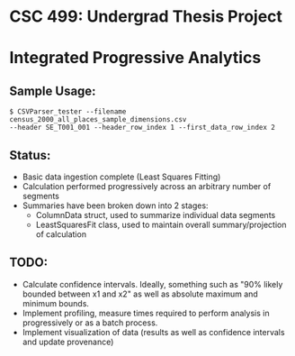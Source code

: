 # CSC 499: Undergrad Thesis Project
# Integrated Progressive Analytics

## Sample Usage:
`$ CSVParser_tester --filename census_2000_all_places_sample_dimensions.csv`  
`--header SE_T001_001 --header_row_index 1 --first_data_row_index 2`
## Status: 
- Basic data ingestion complete (Least Squares Fitting)
- Calculation performed progressively across an arbitrary number of segments
- Summaries have been broken down into 2 stages:
	- ColumnData struct, used to summarize individual data segments
	- LeastSquaresFit class, used to maintain overall summary/projection of calculation

## TODO:
- Calculate confidence intervals.  Ideally, something such as "90% likely bounded between x1 and x2" as well as absolute maximum and minimum bounds.
- Implement profiling, measure times required to perform analysis in progressively or as a batch process.
- Implement visualization of data (results as well as confidence intervals and update provenance)
